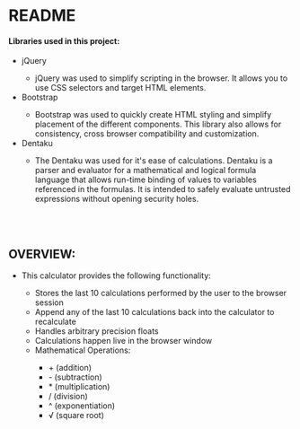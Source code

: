 # README

<h4> Libraries used in this project: </h4>
<ul>
  <li>jQuery</li>
    <ul>
      <li>jQuery was used to simplify scripting in the browser. It allows you to use CSS selectors and target HTML elements.</li>
    </ul>
  <li>Bootstrap</li>
    <ul>
      <li>Bootstrap was used to quickly create HTML styling and simplify placement of the different components. This library also allows for consistency, cross browser compatibility and customization.</li>
    </ul>
  <li>Dentaku</li>
    <ul>
      <li>The Dentaku was used for it's ease of calculations. Dentaku is a parser and evaluator for a mathematical and logical formula language that allows run-time binding of values to variables referenced in the formulas. It is intended to safely evaluate untrusted expressions without opening security holes. </li>
    </ul>
</ul>


<br><br>


<h2>OVERVIEW:</h2>
<ul>
  <li>This calculator provides the following functionality:</li>
    <ul>
      <li>Stores the last 10 calculations performed by the user to the browser session</li>
      <li>Append any of the last 10 calculations back into the calculator to recalculate</li>
      <li>Handles arbitrary precision floats</li>
      <li>Calculations happen live in the browser window</li>
      <li>Mathematical Operations:</li>
        <ul>
          <li>+ (addition)</li>
          <li>- (subtraction)</li>
          <li>* (multiplication)</li>
          <li>/ (division)</li>
          <li>^ (exponentiation)</li>
          <li>√ (square root)</li>
        </ul>
    </ul>

